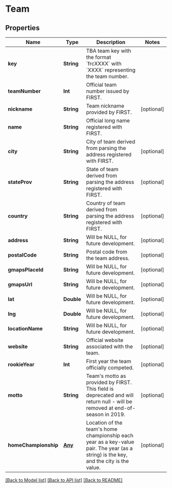 # Team

## Properties
Name | Type | Description | Notes
------------ | ------------- | ------------- | -------------
**key** | **String** | TBA team key with the format &#x60;frcXXXX&#x60; with &#x60;XXXX&#x60; representing the team number. | 
**teamNumber** | **Int** | Official team number issued by FIRST. | 
**nickname** | **String** | Team nickname provided by FIRST. | [optional] 
**name** | **String** | Official long name registered with FIRST. | 
**city** | **String** | City of team derived from parsing the address registered with FIRST. | [optional] 
**stateProv** | **String** | State of team derived from parsing the address registered with FIRST. | [optional] 
**country** | **String** | Country of team derived from parsing the address registered with FIRST. | [optional] 
**address** | **String** | Will be NULL, for future development. | [optional] 
**postalCode** | **String** | Postal code from the team address. | [optional] 
**gmapsPlaceId** | **String** | Will be NULL, for future development. | [optional] 
**gmapsUrl** | **String** | Will be NULL, for future development. | [optional] 
**lat** | **Double** | Will be NULL, for future development. | [optional] 
**lng** | **Double** | Will be NULL, for future development. | [optional] 
**locationName** | **String** | Will be NULL, for future development. | [optional] 
**website** | **String** | Official website associated with the team. | [optional] 
**rookieYear** | **Int** | First year the team officially competed. | [optional] 
**motto** | **String** | Team&#39;s motto as provided by FIRST. This field is deprecated and will return null - will be removed at end-of-season in 2019. | [optional] 
**homeChampionship** | [**Any**](.md) | Location of the team&#39;s home championship each year as a key-value pair. The year (as a string) is the key, and the city is the value. | [optional] 

[[Back to Model list]](../README.md#documentation-for-models) [[Back to API list]](../README.md#documentation-for-api-endpoints) [[Back to README]](../README.md)


